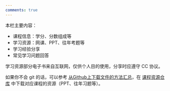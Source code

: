 ```yaml
---
comments: true 
---
```


本栏主要内容：

- 课程信息：学分、分数组成等
- 学习资源：网课、PPT、往年考题等
- 学习经验分享
- 常见学习问题回答

学习资源部分电子书来自互联网，仅供个人目的使用，分享时应遵守 CC 协议。

如果你不会 git 的话，可以参考 [从Github上下载文件的方法汇总](https://blog.csdn.net/weixin_40511249/article/details/108493946)，在 [课程资源仓库](https://github.com/yzbaaa/ZZU-CS-Courses-Resources) 中下载对应课程的资源（PPT、往年习题等）。

